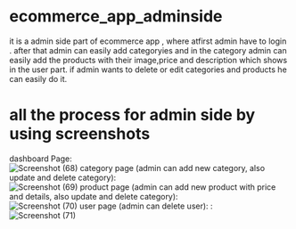 # ecommerce_app_adminside
it is a admin side part of ecommerce app , where atfirst admin have to login  . after that admin can easily add categoryies and in the category admin can easily add the products with their image,price and description which shows in the user part. if admin wants to delete or edit categories and products he can easily do it.
# all the process for admin side by using screenshots
dashboard Page:<br>
![Screenshot (68)](https://github.com/sayan39/ecommerce_app_adminside/assets/118959230/fc81a529-81eb-4df2-b79c-06fece48ea76)
category page (admin can add new category, also update and delete category): <br>
![Screenshot (69)](https://github.com/sayan39/ecommerce_app_adminside/assets/118959230/594617a5-eb0f-48b4-b263-110fed761a2e)
product page (admin can add new product with price and details, also update and delete category): <br>
![Screenshot (70)](https://github.com/sayan39/ecommerce_app_adminside/assets/118959230/91448761-0a0e-4f6a-bef0-f6aaa30b788f)
user page (admin can delete user): : <br>
![Screenshot (71)](https://github.com/sayan39/ecommerce_app_adminside/assets/118959230/0b67481c-8876-406e-a145-9683b86a6d51)
